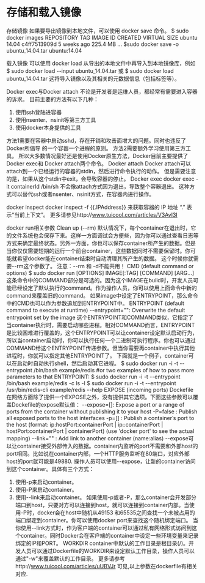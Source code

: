 # 存储和载入镜像

存储镜像
如果要导出镜像到本地文件，可以使用 docker save 命令。
$ sudo docker images
REPOSITORY          TAG                 IMAGE ID            CREATED             VIRTUAL SIZE
ubuntu              14.04               c4ff7513909d        5 weeks ago         225.4 MB
...
$sudo docker save -o ubuntu\_14.04.tar ubuntu:14.04

载入镜像
可以使用 docker load 从导出的本地文件中再导入到本地镜像库，例如
$ sudo docker load --input ubuntu\_14.04.tar
或
$ sudo docker load ubuntu\_14.04.tar
这将导入镜像以及其相关的元数据信息（包括标签等）。

Docker exec与Docker attach
不论是开发者是运维人员，都经常有需要进入容器的诉求。
目前主要的方法有以下几种：
1. 使用ssh登陆进容器
2. 使用nsenter、nsinit等第三方工具
3. 使用docker本身提供的工具

方法1需要在容器中启动sshd，存在开销和攻击面增大的问题。同时也违反了Docker所倡导
的一个容器一个进程的原则。
方法2需要额外学习使用第三方工具。
所以大多数情况最好还是使用Docker原生方法，Docker目前主要提供了Docker exec和
Docker attach两个命令。
Docker attach
Docker attach可以attach到一个已经运行的容器的stdin，然后进行命令执行的动作。
但是需要注意的是，如果从这个stdin中exit，会导致容器的停止。
Docker exec
docker exec -it containerId /bin/sh
不会像attach方式因为退出，导致整个容器退出。
这种方式可以替代ssh或者nsenter、nsinit方式，在容器内进行操作。

docker inspect
docker inspect -f {{.IPAddress}} 来获取容器的 IP 地址 “.” 表示“当前上下文”。
更多请参见http://www.tuicool.com/articles/V3AvI3I

docker run相关参数
Clean up \(--rm\)
默认情况下，每个container在退出时，它的文件系统也会保存下来。这样一方面调试会方便些，因为你可以通过查看日志等方式来确定最终状态。另外一方面，你也可以保存container所产生的数据。但是当你仅仅需要短期的运行一个前台container，这些数据同时不需要保留时。你可能就希望docker能在container结束时自动清理其所产生的数据。
这个时候你就需要--rm这个参数了。 注意：--rm 和 -d不能共用！ 
CMD \(default command or options\)
$ sudo docker run \[OPTIONS\] IMAGE\[:TAG\] \[COMMAND\] \[ARG...\]
这条命令中的COMMAND部分是可选的。因为这个IMAGE在build时，开发人员可能已经设定了默认执行的command。作为操作人员，你可以使用上面命令中新的command来覆盖旧的command。
如果image中设定了ENTRYPOINT，那么命令中的CMD也可以作为参数追加到ENTRYPOINT中。
ENTRYPOINT \(default command to execute at runtime\)
--entrypoint="": Overwrite the default entrypoint set by the image
这个ENTRYPOINT和COMMAND类似，它指定了当container执行时，需要启动哪些进程。相对COMMAND而言，ENTRYPOINT是比较困难进行覆盖的，这个ENTRYPOINT可以让container设定默认启动行为，所以当container启动时，你可以执行任何一个二进制可执行程序。你也可以通过COMMAND给这个ENTRYPOINT传递参数。但当你需要再container中执行其他进程时，你就可以指定其他ENTRYPOINT了。
下面就是一个例子，container可以在启动时自动执行shell，然后启动其它进程。
$ sudo docker run -i -t --entrypoint /bin/bash example/redis
\#or two examples of how to pass more parameters to that ENTRYPOINT:
$ sudo docker run -i -t --entrypoint /bin/bash example/redis -c ls -l
$ sudo docker run -i -t --entrypoint /usr/bin/redis-cli example/redis --help
EXPOSE \(incoming ports\)
Dockefile在网络方面除了提供一个EXPOSE之外，没有提供其它选项。下面这些参数可以覆盖Dockefile的expose默认值：
--expose=\[\]: Expose a port or a range of ports from the container
without publishing it to your host
-P=false   : Publish all exposed ports to the host interfaces
-p=\[\]      : Publish a container᾿s port to the host \(format:
ip:hostPort:containerPort \| ip::containerPort \|
hostPort:containerPort \| containerPort\)
\(use 'docker port' to see the actual mapping\)
--link=""  : Add link to another container \(name:alias\)
--expose可以让container接受外部传入的数据。container内监听的port不需要和外部host的port相同。比如说在container内部，一个HTTP服务监听在80端口，对应外部host的port就可能是49880.
操作人员可以使用--expose，让新的container访问到这个container。具体有三个方式：
1. 使用-p来启动container。
2. 使用-P来启动container。
3. 使用--link来启动container。
如果使用-p或者-P，那么container会开发部分端口到host，只要对方可以连接到host，就可以连接到container内部。当使用-P时，docker会在host中随机从49153 和65535之间查找一个未被占用的端口绑定到container。你可以使用docker port来查找这个随机绑定端口。
当你使用--link方式时，作为客户端的container可以通过私有网络形式访问到这个container。同时Docker会在客户端的container中设定一些环境变量来记录绑定的IP和PORT。
WORKDIR
container中默认的工作目录是根目录\(/\)。开发人员可以通过Dockerfile的WORKDIR来设定默认工作目录，操作人员可以通过"-w"来覆盖默认的工作目录。
更多请参考http://www.tuicool.com/articles/uUBVJr
可见,以上参数在dockerfile有相关对应.